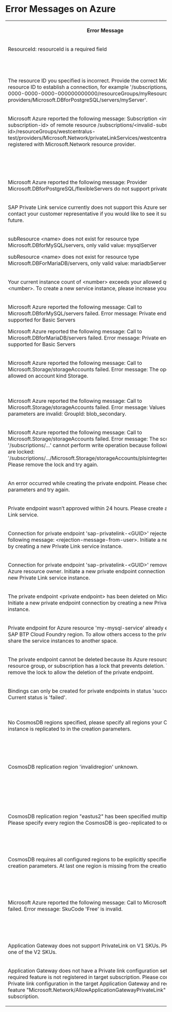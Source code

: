 <!-- loioc9be70f6e4814a6db31e54ae29d21c1d -->

# Error Messages on Azure




<table>
<tr>
<th valign="top">

Error Message



</th>
<th valign="top">

More Information



</th>
</tr>
<tr>
<td valign="top">

ResourceId: resourceId is a required field



</td>
<td valign="top">

Specify your valid input parameters. See [Connect SAP Private Link Service to Microsoft Azure Private Link Service](https://developers.sap.com/tutorials/private-link-onboarding/tutorials/private-link-microsoft-azure.html).



</td>
</tr>
<tr>
<td valign="top">

The resource ID you specified is incorrect. Provide the correct Microsoft Azure resource ID to establish a connection, for example '/subscriptions/00000000-0000-0000-0000-000000000000/resourceGroups/myResourceGroup/ providers/Microsoft.DBforPostgreSQL/servers/myServer'.



</td>
<td valign="top">

See [Tutorial: Connect SAP Private Link Service to Microsoft Azure Private Link Service](https://developers.sap.com/tutorials/private-link-microsoft-azure.html).



</td>
</tr>
<tr>
<td valign="top">

Microsoft Azure reported the following message: Subscription <invalid-subscription-id\> of remote resource /subscriptions/<invalid-subscription-id\>/resourceGroups/westcentralus-test/providers/Microsoft.Network/privateLinkServices/westcentralus is not registered with Microsoft.Network resource provider.



</td>
<td valign="top">

The subscription ID that is part of your resource ID is incorrect. Provide the correct Microsoft Azure resource ID to establish a connection, for example '/subscriptions/00000000-0000-0000-0000-000000000000/resourceGroups/myResourceGroup/ providers/Microsoft.DBforPostgreSQL/servers/myServer'. See [Tutorial: Connect SAP Private Link Service to Microsoft Azure Private Link Service](https://developers.sap.com/tutorials/private-link-microsoft-azure.html).



</td>
</tr>
<tr>
<td valign="top">

Microsoft Azure reported the following message: Provider Microsoft.DBforPostgreSQL/flexibleServers do not support private endpoint



</td>
<td valign="top" rowspan="2">

The service you want to connect to does not support private endpoints. For an overview of supported services, see [Consume Azure Services in SAP BTP](using-sap-private-link-service/consume-azure-services-in-sap-btp-e9cc677.md).



</td>
</tr>
<tr>
<td valign="top">

SAP Private Link service currently does not support this Azure service. Please contact your customer representative if you would like to see it supported in the future.



</td>
</tr>
<tr>
<td valign="top">

subResource <name\> does not exist for resource type Microsoft.DBforMySQL/servers, only valid value: mysqlServer

subResource <name\> does not exist for resource type Microsoft.DBForMariaDB/servers, only valid value: mariadbServer



</td>
<td valign="top">

The subResource you requested for your resourceID is invalid. For an overview of supported services, see [Consume Azure Services in SAP BTP](using-sap-private-link-service/consume-azure-services-in-sap-btp-e9cc677.md).



</td>
</tr>
<tr>
<td valign="top">

Your current instance count of <number\> exceeds your allowed quota of <number\>. To create a new service instance, please increase your quota.



</td>
<td valign="top">

See [Managing Entitlements and Quotas Using the Cockpit](https://help.sap.com/products/BTP/65de2977205c403bbc107264b8eccf4b/c8248745dde24afb91479361de336111.html?locale=en-US).



</td>
</tr>
<tr>
<td valign="top">

Microsoft Azure reported the following message: Call to Microsoft.DBforMySQL/servers failed. Error message: Private endpoint is not supported for Basic Servers

Microsoft Azure reported the following message: Call to Microsoft.DBforMariaDB/servers failed. Error message: Private endpoint is not supported for Basic Servers



</td>
<td valign="top">

The private endpoint doesn't support the tier of the backing service. To create a private link to a MySQL/MariaDB, you need a higher tier. See [Storage account overview](https://docs.microsoft.com/en-us/azure/storage/common/storage-account-overview).



</td>
</tr>
<tr>
<td valign="top">

Microsoft Azure reported the following message: Call to Microsoft.Storage/storageAccounts failed. Error message: The operation is not allowed on account kind Storage.



</td>
<td valign="top">

Creating private endpoints is not supported for this storage account type. Upgrade to a newer storage account type on Microsoft Azure first. See [Storage account overview](https://docs.microsoft.com/en-us/azure/storage/common/storage-account-overview).



</td>
</tr>
<tr>
<td valign="top">

Microsoft Azure reported the following message: Call to Microsoft.Storage/storageAccounts failed. Error message: Values for request parameters are invalid: GroupId: blob\_secondary.



</td>
<td valign="top">

Creating private endpoints for a storage account without secondary endpoints is not supported. For more information, see [Storage account overview](https://docs.microsoft.com/en-us/azure/storage/common/storage-account-overview).



</td>
</tr>
<tr>
<td valign="top">

Microsoft Azure reported the following message: Call to Microsoft.Storage/storageAccounts failed. Error message: The scope '/subscriptions/...' cannot perform write operation because following scope\(s\) are locked: '/subscriptions/.../Microsoft.Storage/storageAccounts/plsintegrtestdreadlocked'. Please remove the lock and try again.



</td>
<td valign="top">

The Azure resource you want to create a private link for is locked. Remove the ReadOnly lock and try again.



</td>
</tr>
<tr>
<td valign="top">

An error occurred while creating the private endpoint. Please check your input parameters and try again.



</td>
<td valign="top" rowspan="5">

See [Tutorial: Connect SAP Private Link Service to Microsoft Azure Private Link Service](https://developers.sap.com/tutorials/private-link-microsoft-azure.html).



</td>
</tr>
<tr>
<td valign="top">

Private endpoint wasn’t approved within 24 hours. Please create a new Private Link service.



</td>
</tr>
<tr>
<td valign="top">

Connection for private endpoint 'sap-privatelink-<GUID\>' rejected with the following message: <rejection-message-from-user\>. Initiate a new connection by creating a new Private Link service instance.



</td>
</tr>
<tr>
<td valign="top">

Connection for private endpoint 'sap-privatelink-<GUID\>' removed by the Azure resource owner. Initiate a new private endpoint connection by creating a new Private Link service instance.



</td>
</tr>
<tr>
<td valign="top">

The private endpoint <private endpoint\> has been deleted on Microsoft Azure. Initiate a new private endpoint connection by creating a new Private Link service instance.



</td>
</tr>
<tr>
<td valign="top">

Private endpoint for Azure resource 'my-mysql-service' already exists in this SAP BTP Cloud Foundry region. To allow others access to the private endpoint, share the service instances to another space.



</td>
<td valign="top">

See [Sharing Service Instances](https://docs.cloudfoundry.org/devguide/services/sharing-instances.html).



</td>
</tr>
<tr>
<td valign="top">

The private endpoint cannot be deleted because its Azure resource, parent resource group, or subscription has a lock that prevents deletion. Temporarily remove the lock to allow the deletion of the private endpoint.



</td>
<td valign="top">

See [Lock resources to prevent unexpected changes.](https://docs.microsoft.com/en-us/azure/azure-resource-manager/management/lock-resources?tabs=json)



</td>
</tr>
<tr>
<td valign="top">

Bindings can only be created for private endpoints in status 'succeeded'. Current status is 'failed'.



</td>
<td valign="top">

Please recreate the service instance and try again. For more information, see [Tutorial: Connect SAP Private Link Service to Microsoft Azure Private Link Service](https://developers.sap.com/tutorials/private-link-microsoft-azure.html).



</td>
</tr>
<tr>
<td valign="top">

No CosmosDB regions specified, please specify all regions your CosmosDB instance is replicated to in the creation parameters.



</td>
<td valign="top">

You are creating a private link to an Azure CosmosDB and did not specify its regions. Creating such a private link requires the CosmosDB regions to be explicitly specified.Please specify all regions during creation, see [Azure Cosmos DB](using-sap-private-link-service/azure-cosmos-db-663ed56.md).



</td>
</tr>
<tr>
<td valign="top">

CosmosDB replication region 'invalidregion' unknown.



</td>
<td valign="top">

You are creating a private link to an Azure CosmosDB and specified an invalid region. The SAP Private Link service will validate all region names against a static list.

Please specify only valid regions during creation. See [Azure Cosmos DB](using-sap-private-link-service/azure-cosmos-db-663ed56.md).



</td>
</tr>
<tr>
<td valign="top">

CosmosDB replication region "eastus2" has been specified multiple times. Please specify every region the CosmosDB is geo-replicated to only once.



</td>
<td valign="top">

You are creating a private link to an Azure CosmosDB and specified a region multiple times.

Please specify each region only once, see [Azure Cosmos DB](using-sap-private-link-service/azure-cosmos-db-663ed56.md).



</td>
</tr>
<tr>
<td valign="top">

CosmosDB requires all configured regions to be explicitly specified in the creation parameters. At last one region is missing from the creation parameters.



</td>
<td valign="top">

You are creating a private link to an Azure CosmosDB and specified some regions, but at least one is missing.

Please specify all regions of the CosmosDB, see [Azure Cosmos DB](using-sap-private-link-service/azure-cosmos-db-663ed56.md).



</td>
</tr>
<tr>
<td valign="top">

Microsoft Azure reported the following message: Call to Microsoft.Web/sites failed. Error message: SkuCode 'Free' is invalid.



</td>
<td valign="top">

You specified an Application/Function that runs on a tier that does not support private endpoints.

Consult the [Azure documentation](https://docs.microsoft.com/en-us/azure/app-service/networking/private-endpoint) to see which tier supports private endpoints



</td>
</tr>
<tr>
<td valign="top">

Application Gateway does not support PrivateLink on V1 SKUs. Please switch to one of the V2 SKUs.



</td>
<td valign="top">

The Application Gateway only works with the `V2` SKUs. Please switch to one of the `V2` SKUs.



</td>
</tr>
<tr>
<td valign="top">

Application Gateway does not have a Private link configuration set or the required feature is not registered in target subscription. Please configure a Private link configuration in the target Application Gateway and register the feature "Microsoft.Network/AllowApplicationGatewayPrivateLink" in the target subscription.



</td>
<td valign="top">

Using PrivateLink with an Azure Application Gateway requires the mentioned feature to be registered as well as a Private link configuration to be set. Please register the feature and [configure a Private link configuration](https://docs.microsoft.com/en-us/azure/application-gateway/private-link-configure) in the target.



</td>
</tr>
</table>

